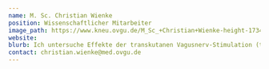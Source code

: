 ```yaml
---
name: M. Sc. Christian Wienke
position: Wissenschaftlicher Mitarbeiter
image_path: https://www.kneu.ovgu.de/M_Sc_+Christian+Wienke-height-1734-width-1181-p-2186/_/image4537.png
website:
blurb: Ich untersuche Effekte der transkutanen Vagusnerv-Stimulation (tVNS) auf zentrale neuronale Prozesse bei gesunden Erwachsenen. Von besonderem Interesse ist dabei die Suche nach einem Biomarker für die Effektivität von tVNS.
contact: christian.wienke@med.ovgu.de
---
```

